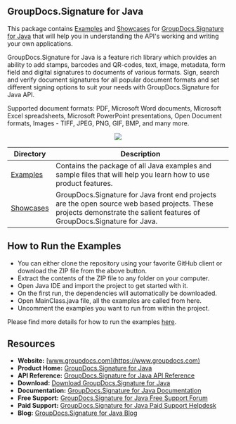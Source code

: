 ## GroupDocs.Signature for Java

This package contains [Examples](https://github.com/groupdocs-signature/GroupDocs.Signature-for-Java/tree/master/Examples) and [Showcases](#) for [GroupDocs.Signature for Java](https://products.groupdocs.com/signature/java) that will help you in understanding the API's working and writing your own applications.

GroupDocs.Signature for Java is a feature rich library which provides an ability to add stamps, barcodes and QR-codes, text, image, metadata, form field and digital signatures to documents of various formats. Sign, search and verify document signatures for all popular document formats and set different signing options to suit your needs with GroupDocs.Signature for Java API.

Supported document formats: PDF, Microsoft Word documents, Microsoft Excel spreadsheets, Microsoft PowerPoint presentations, Open Document formats, Images - TIFF, JPEG, PNG, GIF, BMP, and many more.

<p align="center">

  <a title="Download complete GroupDocs.Signature for Java source code" href="https://codeload.github.com/groupdocs-signature/GroupDocs.Signature-for-Java/zip/master">
	<img src="https://raw.github.com/AsposeExamples/java-examples-dashboard/master/images/downloadZip-Button-Large.png" />
  </a>
</p>

Directory | Description
--------- | -----------
[Examples](https://github.com/groupdocs-signature/GroupDocs.Signature-for-Java/tree/master/Examples)  | Contains the package of all Java examples and sample files that will help you learn how to use product features. 
[Showcases](#)  | GroupDocs.Signature for Java front end projects are the open source web based projects. These projects demonstrate the salient features of GroupDocs.Signature for Java. 

## How to Run the Examples

+ You can either clone the repository using your favorite GitHub client or download the ZIP file from the above button.
+ Extract the contents of the ZIP file to any folder on your computer.
+ Open Java IDE and import the project to get started with it.
+ On the first run, the dependencies will automatically be downloaded.
+ Open MainClass.java file, all the examples are called from here.
+ Uncomment the examples you want to run from within the project.

Please find more details for how to run the examples [here](https://docs.groupdocs.com/display/signaturejava/How+to+Run+Examples).

##  Resources

+ **Website:** [www.groupdocs.com](https://www.groupdocs.com)
+ **Product Home:** [GroupDocs.Signature for Java](https://products.groupdocs.com/signature/java)
+ **API Reference:** [GroupDocs.Signature for Java API Reference](https://apireference.groupdocs.com/java/signature)
+ **Download:** [Download GroupDocs.Signature for Java](https://artifact.groupdocs.com/repo/com/groupdocs/groupdocs-signature/)
+ **Documentation:** [GroupDocs.Signature for Java Documentation](https://docs.groupdocs.com/display/signaturejava/Home)
+ **Free Support:** [GroupDocs.Signature for Java Free Support Forum](https://forum.groupdocs.com/c/signature)
+ **Paid Support:** [GroupDocs.Signature for Java Paid Support Helpdesk](https://helpdesk.groupdocs.com/)
+ **Blog:** [GroupDocs.Signature for Java Blog](https://blog.groupdocs.com/category/groupdocs-signature-product-family/)
